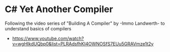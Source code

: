 # C# Yet Another Compiler
Following the video series of "Building A Compiler" by -Immo Landwerth- to understand basics of compilers

- https://www.youtube.com/watch?v=wgHIkdUQbp0&list=PLRAdsfhKI4OWNOSfS7EUu5GRAVmze1t2y
